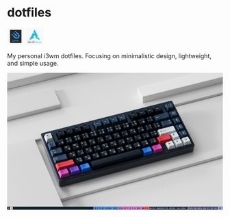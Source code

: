 # dotfiles

<span>
    <img src="./i3wm.png" width="40px" />
    <img src="./arch.jpeg" width="40px"/>
</span>

My personal i3wm dotfiles. Focusing on minimalistic design, lightweight, and simple usage.

<img src="./desktop.png">

